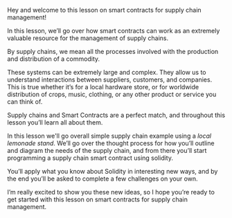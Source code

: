 Hey and welcome to this lesson on smart contracts for supply chain management!

In this lesson, we’ll go over how smart contracts can work as an extremely valuable resource for the management of supply chains.

By supply chains, we mean all the processes involved with the production and distribution of a commodity.

These systems can be extremely large and complex. They allow us to understand interactions between suppliers, customers, and companies. This is true whether it’s for a local hardware store, or for worldwide distribution of crops, music, clothing, or any other product or service you can think of.

Supply chains and Smart Contracts are a perfect match, and throughout this lesson you’ll learn all about them.

In this lesson we'll go overall simple supply chain example using a *local lemonade stand*. We’ll go over the thought process for how you’ll outline and diagram the needs of the supply chain, and from there you’ll start programming a supply chain smart contract using solidity.

You’ll apply what you know about Solidity in interesting new ways, and by the end you’ll be asked to complete a few challenges on your own.

I’m really excited to show you these new ideas, so I hope you’re ready to get started with this lesson on smart contracts for supply chain management.
